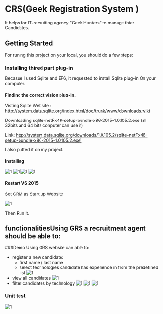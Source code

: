   # CRS(Geek Registration System )
It helps for IT-recruiting agency "Geek Hunters" to manage thier Candidates.

## Getting Started

For runing this project on your local, you should do a few steps:

### Installing thired part plug-in

Becasue I used Sqlite and EF6, it requested to install Sqlite plug-in On your computer.

#### Finding the correct vision plug-in.

Visting Sqlite Website :
http://system.data.sqlite.org/index.html/doc/trunk/www/downloads.wiki  

Downloading sqlite-netFx46-setup-bundle-x86-2015-1.0.105.2.exe (all 32bits and 64 bits conputer can use it)

Link: http://system.data.sqlite.org/downloads/1.0.105.2/sqlite-netFx46-setup-bundle-x86-2015-1.0.105.2.exe\

I also putted it on my project.

#### Installing

 ![1](/Images/1.png)
 ![1](/Images/2.png)
 ![1](/Images/3.png)
 ![1](/Images/4.png)

#### Restart VS 2015
Set CRM as Start up Website

 ![1](/Images/10.png)
 
 Then Run it.
 
 ## functionalitiesUsing GRS a recruitment agent should be able to:
 ###Demo
 Using GRS website can able to:
  - register a new candidate:
     - first name / last name
     - select technologies candidate has experience in from the predefined list 
      ![1](/Images/6.png)
  - view all candidates
      ![1](/Images/5.png)
  - filter candidates by technology
       ![1](/Images/7.png)
        ![1](/Images/8.png)
         ![1](/Images/9.png)
  ### Unit test
  ![1](/Images/12.png)



